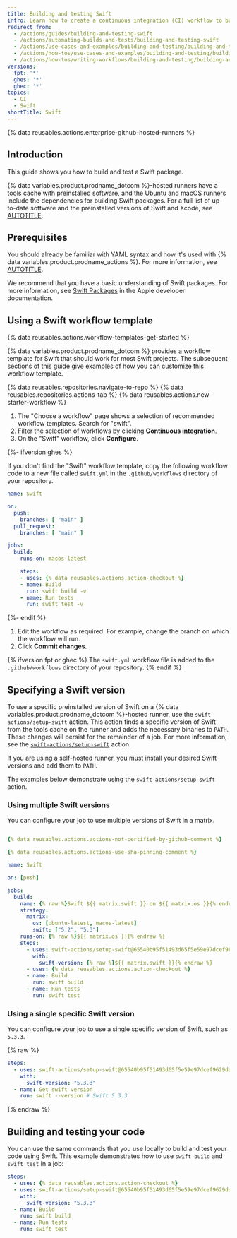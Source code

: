```yaml
---
title: Building and testing Swift
intro: Learn how to create a continuous integration (CI) workflow to build and test your Swift project.
redirect_from:
  - /actions/guides/building-and-testing-swift
  - /actions/automating-builds-and-tests/building-and-testing-swift
  - /actions/use-cases-and-examples/building-and-testing/building-and-testing-swift
  - /actions/how-tos/use-cases-and-examples/building-and-testing/building-and-testing-swift
  - /actions/how-tos/writing-workflows/building-and-testing/building-and-testing-swift
versions:
  fpt: '*'
  ghes: '*'
  ghec: '*'
topics:
  - CI
  - Swift
shortTitle: Swift
---
```


{% data reusables.actions.enterprise-github-hosted-runners %}

## Introduction

This guide shows you how to build and test a Swift package.

{% data variables.product.prodname_dotcom %}-hosted runners have a tools cache with preinstalled software, and the Ubuntu and macOS runners include the dependencies for building Swift packages. For a full list of up-to-date software and the preinstalled versions of Swift and Xcode, see [AUTOTITLE](/actions/using-github-hosted-runners/about-github-hosted-runners#supported-software).

## Prerequisites

You should already be familiar with YAML syntax and how it's used with {% data variables.product.prodname_actions %}. For more information, see [AUTOTITLE](/actions/using-workflows/workflow-syntax-for-github-actions).

We recommend that you have a basic understanding of Swift packages. For more information, see [Swift Packages](https://developer.apple.com/documentation/xcode/swift-packages) in the Apple developer documentation.

## Using a Swift workflow template

{% data reusables.actions.workflow-templates-get-started %}

{% data variables.product.prodname_dotcom %} provides a workflow template for Swift that should work for most Swift projects. The subsequent sections of this guide give examples of how you can customize this workflow template.

{% data reusables.repositories.navigate-to-repo %}
{% data reusables.repositories.actions-tab %}
{% data reusables.actions.new-starter-workflow %}
1. The "Choose a workflow" page shows a selection of recommended workflow templates. Search for "swift".
1. Filter the selection of workflows by clicking **Continuous integration**.
1. On the "Swift" workflow, click **Configure**.

{%- ifversion ghes %}

   If you don't find the "Swift" workflow template, copy the following workflow code to a new file called `swift.yml` in the `.github/workflows` directory of your repository.

   ```yaml copy
   name: Swift

   on:
     push:
       branches: [ "main" ]
     pull_request:
       branches: [ "main" ]

   jobs:
     build:
       runs-on: macos-latest

       steps:
       - uses: {% data reusables.actions.action-checkout %}
       - name: Build
         run: swift build -v
       - name: Run tests
         run: swift test -v
   ```

{%- endif %}

1. Edit the workflow as required. For example, change the branch on which the workflow will run.
1. Click **Commit changes**.

{% ifversion fpt or ghec %}
   The `swift.yml` workflow file is added to the `.github/workflows` directory of your repository.
{% endif %}

## Specifying a Swift version

To use a specific preinstalled version of Swift on a {% data variables.product.prodname_dotcom %}-hosted runner, use the `swift-actions/setup-swift` action. This action finds a specific version of Swift from the tools cache on the runner and adds the necessary binaries to `PATH`. These changes will persist for the remainder of a job. For more information, see the [`swift-actions/setup-swift`](https://github.com/marketplace/actions/setup-swift) action.

If you are using a self-hosted runner, you must install your desired Swift versions and add them to `PATH`.

The examples below demonstrate using the `swift-actions/setup-swift` action.

### Using multiple Swift versions

You can configure your job to use multiple versions of Swift in a matrix.

```yaml copy

{% data reusables.actions.actions-not-certified-by-github-comment %}

{% data reusables.actions.actions-use-sha-pinning-comment %}

name: Swift

on: [push]

jobs:
  build:
    name: {% raw %}Swift ${{ matrix.swift }} on ${{ matrix.os }}{% endraw %}
    strategy:
      matrix:
        os: [ubuntu-latest, macos-latest]
        swift: ["5.2", "5.3"]
    runs-on: {% raw %}${{ matrix.os }}{% endraw %}
    steps:
      - uses: swift-actions/setup-swift@65540b95f51493d65f5e59e97dcef9629ddf11bf
        with:
          swift-version: {% raw %}${{ matrix.swift }}{% endraw %}
      - uses: {% data reusables.actions.action-checkout %}
      - name: Build
        run: swift build
      - name: Run tests
        run: swift test
```

### Using a single specific Swift version

You can configure your job to use a single specific version of Swift, such as `5.3.3`.

{% raw %}

```yaml copy
steps:
  - uses: swift-actions/setup-swift@65540b95f51493d65f5e59e97dcef9629ddf11bf
    with:
      swift-version: "5.3.3"
  - name: Get swift version
    run: swift --version # Swift 5.3.3
```

{% endraw %}

## Building and testing your code

You can use the same commands that you use locally to build and test your code using Swift. This example demonstrates how to use `swift build` and `swift test` in a job:

```yaml copy
steps:
  - uses: {% data reusables.actions.action-checkout %}
  - uses: swift-actions/setup-swift@65540b95f51493d65f5e59e97dcef9629ddf11bf
    with:
      swift-version: "5.3.3"
  - name: Build
    run: swift build
  - name: Run tests
    run: swift test
```
